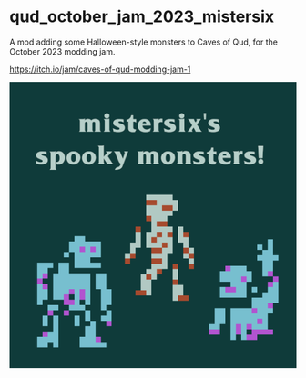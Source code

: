 # qud_october_jam_2023_mistersix
A mod adding some Halloween-style monsters to Caves of Qud, for the October 2023 modding jam.

https://itch.io/jam/caves-of-qud-modding-jam-1

![Logo](preview.png)
